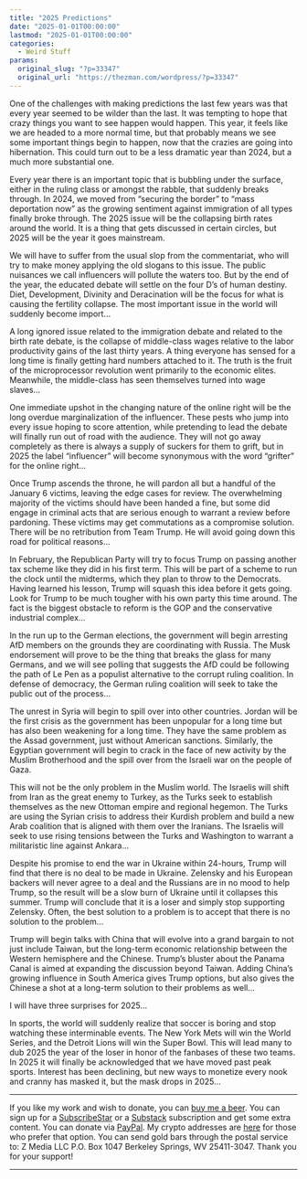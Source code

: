 ```yaml
---
title: "2025 Predictions"
date: "2025-01-01T00:00:00"
lastmod: "2025-01-01T00:00:00"
categories:
  - Weird Stuff
params:
  original_slug: "?p=33347"
  original_url: "https://thezman.com/wordpress/?p=33347"
---
```


One of the challenges with making predictions the last few years was
that every year seemed to be wilder than the last. It was tempting to
hope that crazy things you want to see happen would happen. This year,
it feels like we are headed to a more normal time, but that probably
means we see some important things begin to happen, now that the crazies
are going into hibernation. This could turn out to be a less dramatic
year than 2024, but a much more substantial one.

Every year there is an important topic that is bubbling under the
surface, either in the ruling class or amongst the rabble, that suddenly
breaks through. In 2024, we moved from “securing the border” to “mass
deportation now” as the growing sentiment against immigration of all
types finally broke through. The 2025 issue will be the collapsing birth
rates around the world. It is a thing that gets discussed in certain
circles, but 2025 will be the year it goes mainstream.

We will have to suffer from the usual slop from the commentariat, who
will try to make money applying the old slogans to this issue. The
public nuisances we call influencers will pollute the waters too. But by
the end of the year, the educated debate will settle on the four D’s of
human destiny. Diet, Development, Divinity and Deracination will be the
focus for what is causing the fertility collapse. The most important
issue in the world will suddenly become import…

A long ignored issue related to the immigration debate and related to
the birth rate debate, is the collapse of middle-class wages relative to
the labor productivity gains of the last thirty years. A thing everyone
has sensed for a long time is finally getting hard numbers attached to
it. The truth is the fruit of the microprocessor revolution went
primarily to the economic elites. Meanwhile, the middle-class has seen
themselves turned into wage slaves…

One immediate upshot in the changing nature of the online right will be
the long overdue marginalization of the influencer. These pests who jump
into every issue hoping to score attention, while pretending to lead the
debate will finally run out of road with the audience. They will not go
away completely as there is always a supply of suckers for them to
grift, but in 2025 the label “influencer” will become synonymous with
the word “grifter” for the online right…

Once Trump ascends the throne, he will pardon all but a handful of the
January 6 victims, leaving the edge cases for review. The overwhelming
majority of the victims should have been handed a fine, but some did
engage in criminal acts that are serious enough to warrant a review
before pardoning. These victims may get commutations as a compromise
solution. There will be no retribution from Team Trump. He will avoid
going down this road for political reasons…

In February, the Republican Party will try to focus Trump on passing
another tax scheme like they did in his first term. This will be part of
a scheme to run the clock until the midterms, which they plan to throw
to the Democrats. Having learned his lesson, Trump will squash this idea
before it gets going. Look for Trump to be much tougher with his own
party this time around. The fact is the biggest obstacle to reform is
the GOP and the conservative industrial complex…

In the run up to the German elections, the government will begin
arresting AfD members on the grounds they are coordinating with Russia.
The Musk endorsement will prove to be the thing that breaks the glass
for many Germans, and we will see polling that suggests the AfD could be
following the path of Le Pen as a populist alternative to the corrupt
ruling coalition. In defense of democracy, the German ruling coalition
will seek to take the public out of the process…

The unrest in Syria will begin to spill over into other countries.
Jordan will be the first crisis as the government has been unpopular for
a long time but has also been weakening for a long time. They have the
same problem as the Assad government, just without American sanctions.
Similarly, the Egyptian government will begin to crack in the face of
new activity by the Muslim Brotherhood and the spill over from the
Israeli war on the people of Gaza.

This will not be the only problem in the Muslim world. The Israelis will
shift from Iran as the great enemy to Turkey, as the Turks seek to
establish themselves as the new Ottoman empire and regional hegemon. The
Turks are using the Syrian crisis to address their Kurdish problem and
build a new Arab coalition that is aligned with them over the Iranians.
The Israelis will seek to use rising tensions between the Turks and
Washington to warrant a militaristic line against Ankara…

Despite his promise to end the war in Ukraine within 24-hours, Trump
will find that there is no deal to be made in Ukraine. Zelensky and his
European backers will never agree to a deal and the Russians are in no
mood to help Trump, so the result will be a slow burn of Ukraine until
it collapses this summer. Trump will conclude that it is a loser and
simply stop supporting Zelensky. Often, the best solution to a problem
is to accept that there is no solution to the problem…

Trump will begin talks with China that will evolve into a grand bargain
to not just include Taiwan, but the long-term economic relationship
between the Western hemisphere and the Chinese. Trump’s bluster about
the Panama Canal is aimed at expanding the discussion beyond Taiwan.
Adding China’s growing influence in South America gives Trump options,
but also gives the Chinese a shot at a long-term solution to their
problems as well…

I will have three surprises for 2025…

In sports, the world will suddenly realize that soccer is boring and
stop watching these interminable events. The New York Mets will win the
World Series, and the Detroit Lions will win the Super Bowl. This will
lead many to dub 2025 the year of the loser in honor of the fanbases of
these two teams. In 2025 it will finally be acknowledged that we have
moved past peak sports. Interest has been declining, but new ways to
monetize every nook and cranny has masked it, but the mask drops in
2025…

------------------------------------------------------------------------

If you like my work and wish to donate, you can
<a href="https://www.buymeacoffee.com/mujolulu" rel="noopener"
target="_blank">buy me a beer</a>. You can sign up for a
<a href="https://www.subscribestar.com/the-z-blog" rel="noopener"
target="_blank">SubscribeStar</a> or a
<a href="https://thedissident.substack.com/" rel="noopener"
target="_blank">Substack</a> subscription and get some extra content.
You can donate via <a
href="https://www.paypal.com/donate/?cmd=_s-xclick&amp;hosted_button_id=UDAS2Q8JYA6CN&amp;source=url"
rel="noopener" target="_blank">PayPal</a>. My crypto addresses are
<a href="https://thezman.com/wordpress/?page_id=22713" rel="noopener"
target="_blank">here</a> for those who prefer that option. You can send
gold bars through the postal service to: Z Media LLC P.O. Box 1047
Berkeley Springs, WV 25411-3047. Thank you for your support!

------------------------------------------------------------------------

 

